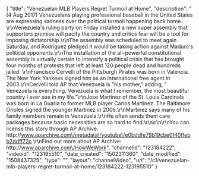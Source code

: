 {
    "title": "Venezuelan MLB Players Regret Turmoil at Home",
    "description": "(4 Aug 2017) Venezuelans playing professional baseball in the United States are expressing sadness over the political turmoil happening back home. \r\nVenezuela's ruling party on Friday installed a new super assembly that supporters promise will pacify the country and critics fear will be a tool for imposing dictatorship.\r\nThe assembly was scheduled to meet again Saturday, and Rodriguez pledged it would be taking action against Maduro's political opponents.\r\nThe installation of the all-powerful constitutional assembly is virtually certain to intensify a political crisis that has brought four months of protests that left at least 120 people dead and hundreds jailed. \r\nFrancisco Cervelli of the Pittsburgh Pirates was born in Valencia. The New York Yankees signed him as an international free agent in 2003.\r\nCervelli told AP that Venezuela is \"his mother,\" adding, \" Venezuela is everything. Venezuela is what I remember, the most beautiful country I ever see in my life.\"\r\nJose Martinez of the St. Louis Cardinals was born in La Guaria to former MLB player Carlos Martinez. The Baltimore Orioles signed the younger Martinez in 2006.\r\nMartinez says many of his family members remain in Venezuela.\r\nHe often sends them care packages because basic necessities are so hard to find.\r\n\r\n\r\nYou can license this story through AP Archive: http:\/\/www.aparchive.com\/metadata\/youtube\/e0bddfe79b19cbe0f40ffebb2ddff72c \r\nFind out more about AP Archive: http:\/\/www.aparchive.com\/HowWeWork",
    "channelid": "123184222",
    "videoid": "123195510",
    "date_created": "1502311360",
    "date_modified": "1508437325",
    "type": "",
    "layout": "channelVideo",
    "url": "\/c1\/venezuelan-mlb-players-regret-turmoil-at-home\/123184222-123195510"
}